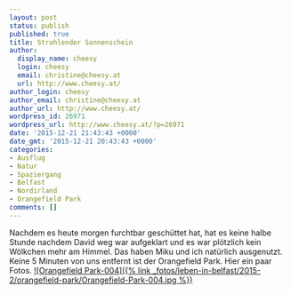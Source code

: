 ```yaml
---
layout: post
status: publish
published: true
title: Strahlender Sonnenschein
author:
  display_name: cheesy
  login: cheesy
  email: christine@cheesy.at
  url: http://www.cheesy.at/
author_login: cheesy
author_email: christine@cheesy.at
author_url: http://www.cheesy.at/
wordpress_id: 26971
wordpress_url: http://www.cheesy.at/?p=26971
date: '2015-12-21 21:43:43 +0000'
date_gmt: '2015-12-21 20:43:43 +0000'
categories:
- Ausflug
- Natur
- Spaziergang
- Belfast
- Nordirland
- Orangefield Park
comments: []
---
```

Nachdem es heute morgen furchtbar geschüttet hat, hat es keine halbe Stunde nachdem David weg war aufgeklart und es war plötzlich kein Wölkchen mehr am Himmel. Das haben Miku und ich natürlich ausgenutzt. Keine 5 Minuten von uns entfernt ist der Orangefield Park. Hier ein paar Fotos.
[![Orangefield Park-004]({% link _fotos/leben-in-belfast/2015-2/orangefield-park/Orangefield-Park-004.jpg %})](http://www.cheesy.at/fotos/ausfluege/orangefield-park/)
